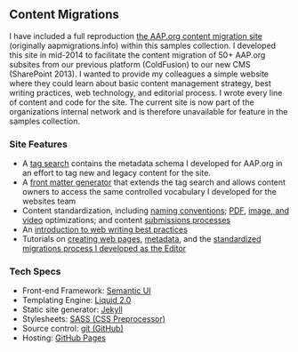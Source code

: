 ## Content Migrations

I have included a full reproduction [the AAP.org content migration site](/samples/aapmigrations/) (originally aapmigrations.info) within this samples collection. I developed this site in mid-2014 to facilitate the content migration of 50+ AAP.org subsites from our previous platform (ColdFusion) to our new CMS (SharePoint 2013). I wanted to provide my colleagues a simple website where they could learn about basic content management strategy, best writing practices, web technology, and editorial process. I wrote every line of content and code for the site. The current site is now part of the organizations internal network and is therefore unavailable for feature in the samples collection.

### Site Features 

* A [tag search](/samples/aapmigrations/tagging/) contains the metadata schema I developed for AAP.org in an effort to tag new and legacy content for the site. 
* A [front matter generator](/samples/aapmigrations/frontmattergenerator/) that extends the tag search and allows content owners to access the same controlled vocabulary I developed for the websites team
* Content standardization, including [naming conventions](/samples/aapmigrations/naming/); [PDF](/samples/aapmigrations/pdfs/), [image, and video](/samples/aapmigrations/multimedia/) optimizations; and content [submissions processes](/samples/aapmigrations/submitnew/)
* An [introduction to web writing best practices](/samples/aapmigrations/writing101/)
* Tutorials on [creating web pages](/samples/aapmigrations/createpage/), [metadata](/samples/aapmigrations/tagging/), and the [standardized migrations process I developed as the Editor](/samples/aapmigrations/process1/) 

### Tech Specs

* Front-end Framework: [Semantic UI](http://semantic-ui.com/)
* Templating Engine: [Liquid 2.0](http://liquidmarkup.org/)
* Static site generator: [Jekyll](https://jekyllrb.com/)
* Stylesheets: [SASS (CSS Preprocessor)](http://sass-lang.com/)
* Source control: [git (GitHub)](https://github.com/rdwatters/rdwatters.github.io/tree/master/samples/aapmigrations)
* Hosting: [GitHub Pages](https://pages.github.com/)
